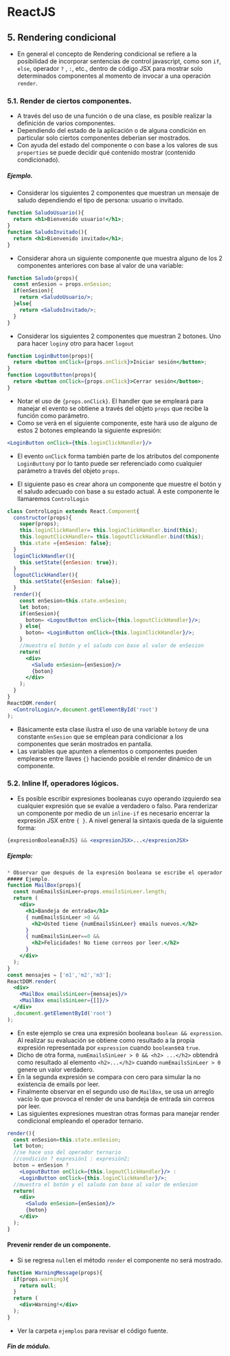 ﻿# ReactJS
## 5. Rendering condicional
* En general el concepto de Rendering condicional se refiere a la posibilidad de incorporar sentencias de control  javascript, como son  `if`, `else`, operador `?` , `:`, etc.,  dentro de código JSX para mostrar solo determinados componentes al momento de invocar a una operación `render`.

### 5.1. Render de ciertos componentes.
*  A través del uso de una función o de una clase, es posible realizar la definición  de varios componentes. 
* Dependiendo del estado de la aplicación o de alguna condición en particular solo ciertos componentes deberían ser mostrados. 
* Con ayuda del estado del componente o con base  a los valores de sus `properties` se puede decidir qué contenido mostrar  (contenido condicionado).
##### Ejemplo.
* Considerar los siguientes 2 componentes que  muestran un mensaje de saludo dependiendo el tipo de persona: usuario o invitado.
```jsx
function SaludoUsuario(){
  return <h1>Bienvenido usuario!</h1>;
}
function SaludoInvitado(){
  return <h1>Bienvenido invitado</h1>;
}
```
* Considerar ahora un siguiente componente que muestra alguno de los 2 componentes anteriores con base al valor de una variable:

```jsx
function Saludo(props){
  const enSesion = props.enSesion;
  if(enSesion){
    return <SaludoUsuario/>;
  }else{
    return <SaludoInvitado/>;
  }
}
```
* Considerar los siguientes 2 componentes que muestran 2 botones. Uno para hacer `login`y otro para hacer `logout`
```jsx
function LoginButton(props){
  return <button onClick={props.onClick}>Iniciar sesión</button>; 
}
function LogoutButton(props){
  return <button onClick={props.onClick}>Cerrar sesión</button>;
}
```
* Notar el uso de `{props.onClick}`. El handler que se empleará para manejar el evento se obtiene a través del objeto `props` que recibe la función como parámetro.
* Como se verá en el siguiente componente, este hará uso de alguno de estos 2 botones empleando la siguiente expresión:
```jsx
<LoginButton onClick={this.loginClickHandler}/>
```
* El evento `onClick` forma también parte de los atributos del componente `LoginButton`y por lo tanto puede ser referenciado como cualquier parámetro a través del objeto `props`.   

* El siguiente paso es crear ahora un componente que muestre el botón y el saludo adecuado con base a su estado actual.  A este componente le llamaremos `ControlLogin`
```jsx
class ControlLogin extends React.Component{
  constructor(props){
    super(props);
    this.loginClickHandler= this.loginClickHandler.bind(this);
    this.logoutClickHandler= this.logoutClickHandler.bind(this);
    this.state ={enSesion: false};
  }
  loginClickHandler(){
    this.setState({enSesion: true});
  }
  logoutClickHandler(){
    this.setState({enSesion: false});
  }
  render(){
    const enSesion=this.state.enSesion;
    let boton;
    if(enSesion){
      boton= <LogoutButton onClick={this.logoutClickHandler}/>;
    } else{
      boton= <LoginButton onClick={this.loginClickHandler}/>;
    }
    //muestra el botón y el saludo con base al valor de enSesion
    return(
      <div>
        <Saludo enSesion={enSesion}/>              
        {boton}
      </div>
    );
  }
}
ReactDOM.render(
  <ControlLogin/>,document.getElementById('root')
);
```
* Básicamente esta clase ilustra el uso de una variable `boton`y de una constante `enSesion` que se emplean para condicionar a los componentes que serán mostrados en pantalla.
* Las variables que apunten a elementos o componentes pueden emplearse entre llaves `{}`  haciendo posible el render dinámico de un componente.
### 5.2. Inline If, operadores lógicos.	
* Es posible escribir expresiones booleanas cuyo operando izquierdo sea cualquier expresión que se evalúe a verdadero o falso.  Para renderizar un componente por medio de un `inline-if` es necesario encerrar la expresión JSX entre `{ }`. A nivel general la sintaxis queda de la siguiente forma:
```jsx
{expresionBooleanaEnJS} && <expresionJSX>...</expresionJSX>
``` 
##### Ejemplo:
```jsx
* Observar que después de la expresión booleana se escribe el operador lógico  `&&`  seguido de la expresión a renderizar cuando la condición se evalua a  `true`.
##### Ejemplo. 
function MailBox(props){
  const numEmailsSinLeer=props.emailsSinLeer.length;
  return (
    <div>
      <h1>Bandeja de entrada</h1>
      { numEmailsSinLeer >0 &&
        <h2>Usted tiene {numEmailsSinLeer} emails nuevos.</h2>
      }
      { numEmailsSinLeer==0 &&
        <h2>Felicidades! No tiene correos por leer.</h2>
      }
    </div>
  );
}
const mensajes = ['m1','m2','m3'];
ReactDOM.render(
  <div>
    <MailBox emailsSinLeer={mensajes}/>
    <MailBox emailsSinLeer={[]}/>
  </div>
  ,document.getElementById('root')
);
```
* En este ejemplo se crea una expresión booleana  `boolean && expression`.  Al realizar su evaluación se obtiene como resultado a la propia expresión representada por `expression` cuando `boolean`sea `true`. 
* Dicho de otra forma,  `numEmailsSinLeer > 0 && <h2> ...</h2>` obtendrá como resultado al elemento `<h2>...</h2>` cuando `numEmailsSinLeer > 0` genere un valor verdadero. 
* En la segunda expresión se compara con cero para simular la no existencia de emails por leer.
* Finalmente observar en el segundo uso de `MailBox`, se usa un arreglo vacío lo que provoca el render de una bandeja de entrada sin correos por leer.
* Las siguientes expresiones muestran otras formas para manejar render condicional empleando el operador ternario.
```jsx
render(){
  const enSesion=this.state.enSesion;
  let boton;
  //se hace uso del operador ternario 
  //condición ? expresión1 : expresión2;   
  boton = enSesion ?
    <LogoutButton onClick={this.logoutClickHandler}/> :
    <LoginButton onClick={this.loginClickHandler}/>;
  //muestra el botón y el saludo con base al valor de enSesion
  return(
    <div>
      <Saludo enSesion={enSesion}/>              
      {boton}
    </div>
  );
}
```
#### Prevenir render de un componente.
* Si se regresa `null`en el método `render` el componente no será mostrado.
```jsx
function WarningMessage(props){
  if(props.warning){
    return null;
  }
  return (
    <div>Warning!</div>
  );
}
```
* Ver la carpeta `ejemplos` para revisar el código fuente.
##### Fin de módulo.

